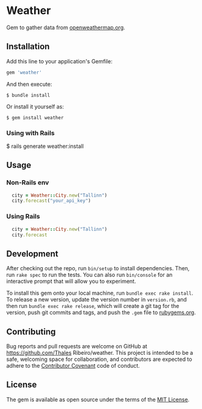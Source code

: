 # Weather

Gem to gather data from [openweathermap.org](http://openweathermap.org).

## Installation

Add this line to your application's Gemfile:

```ruby
gem 'weather'
```

And then execute:

    $ bundle install 

Or install it yourself as:

    $ gem install weather

### Using with Rails
 
 $ rails generate weather:install

## Usage

### Non-Rails env
```ruby
  city = Weather::City.new("Tallinn")
  city.forecast("your_api_key")
```

### Using Rails
```ruby
  city = Weather::City.new("Tallinn")
  city.forecast
```


## Development

After checking out the repo, run `bin/setup` to install dependencies. Then, run `rake spec` to run the tests. You can also run `bin/console` for an interactive prompt that will allow you to experiment.

To install this gem onto your local machine, run `bundle exec rake install`. To release a new version, update the version number in `version.rb`, and then run `bundle exec rake release`, which will create a git tag for the version, push git commits and tags, and push the `.gem` file to [rubygems.org](https://rubygems.org).

## Contributing

Bug reports and pull requests are welcome on GitHub at https://github.com/Thales Ribeiro/weather. This project is intended to be a safe, welcoming space for collaboration, and contributors are expected to adhere to the [Contributor Covenant](http://contributor-covenant.org) code of conduct.


## License

The gem is available as open source under the terms of the [MIT License](http://opensource.org/licenses/MIT).


